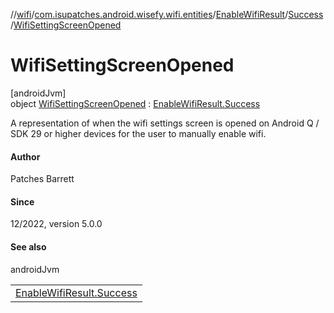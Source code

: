 //[wifi](../../../../../index.md)/[com.isupatches.android.wisefy.wifi.entities](../../../index.md)/[EnableWifiResult](../../index.md)/[Success](../index.md)/[WifiSettingScreenOpened](index.md)

# WifiSettingScreenOpened

[androidJvm]\
object [WifiSettingScreenOpened](index.md) : [EnableWifiResult.Success](../index.md)

A representation of when the wifi settings screen is opened on Android Q / SDK 29 or higher devices for the user to manually enable wifi.

#### Author

Patches Barrett

#### Since

12/2022, version 5.0.0

#### See also

androidJvm

| |
|---|
| [EnableWifiResult.Success](../index.md) |

